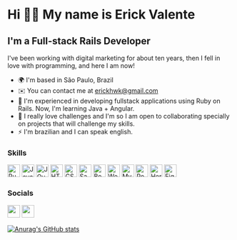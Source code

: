 Hi 👋🏻 My name is Erick Valente
===============================

I'm a Full-stack Rails Developer
--------------------------------

I've been working with digital marketing for about ten years, then I fell in love with programming, and here I am now!

* 🌍  I'm based in São Paulo, Brazil
* ✉️  You can contact me at [erickhwk@gmail.com](mailto:erickhwk@gmail.com)
* 🧠  I'm experienced in developing fullstack applications using Ruby on Rails. Now, I'm learning Java + Angular.
* 🤝  I really love challenges and I'm so I am open to collaborating specially on projects that will challenge my skills.
* ⚡  I'm brazilian and I can speak english. 

### Skills

<p align="left">

<a href="https://www.ruby-lang.org/en/" target="_blank" rel="noreferrer"><img src="https://raw.githubusercontent.com/danielcranney/readme-generator/main/public/icons/skills/ruby-colored.svg" width="28" height="28" alt="Ruby" /></a> 
<a href="https://developer.mozilla.org/en-US/docs/Web/JavaScript" target="_blank" rel="noreferrer"><img src="https://raw.githubusercontent.com/danielcranney/readme-generator/main/public/icons/skills/javascript-colored.svg" width="28" height="28" alt="JavaScript" /></a>
<a href="https://jquery.com/" target="_blank" rel="noreferrer"><img src="https://raw.githubusercontent.com/danielcranney/readme-generator/main/public/icons/skills/jquery-colored.svg" width="28" height="28" alt="JQuery" /></a>
<a href="https://developer.mozilla.org/en-US/docs/Glossary/HTML5" target="_blank" rel="noreferrer"><img src="https://raw.githubusercontent.com/danielcranney/readme-generator/main/public/icons/skills/html5-colored.svg" width="28" height="28" alt="HTML5" /></a>
<a href="https://www.w3.org/TR/CSS/#css" target="_blank" rel="noreferrer"><img src="https://raw.githubusercontent.com/danielcranney/readme-generator/main/public/icons/skills/css3-colored.svg" width="28" height="28" alt="CSS3" /></a>
<a href="https://sass-lang.com/" target="_blank" rel="noreferrer"><img src="https://raw.githubusercontent.com/danielcranney/readme-generator/main/public/icons/skills/sass-colored.svg" width="28" height="28" alt="Sass" /></a>
<a href="https://getbootstrap.com/" target="_blank" rel="noreferrer"><img src="https://raw.githubusercontent.com/danielcranney/readme-generator/main/public/icons/skills/bootstrap-colored.svg" width="28" height="28" alt="Bootstrap" /></a>
<a href="https://webpack.js.org/" target="_blank" rel="noreferrer"><img src="https://raw.githubusercontent.com/danielcranney/readme-generator/main/public/icons/skills/webpack-colored.svg" width="28" height="28" alt="Webpack" /></a>
<a href="https://www.mysql.com/" target="_blank" rel="noreferrer"><img src="https://raw.githubusercontent.com/danielcranney/readme-generator/main/public/icons/skills/mysql-colored.svg" width="28" height="28" alt="MySQL" /></a>
<a href="https://www.postgresql.org/" target="_blank" rel="noreferrer"><img src="https://raw.githubusercontent.com/danielcranney/readme-generator/main/public/icons/skills/postgresql-colored.svg" width="28" height="28" alt="PostgreSQL" /></a>
<a href="https://www.heroku.com/" target="_blank" rel="noreferrer"><img src="https://raw.githubusercontent.com/danielcranney/readme-generator/main/public/icons/skills/heroku-colored.svg" width="28" height="28" alt="Heroku" /></a>
<a href="https://www.figma.com/" target="_blank" rel="noreferrer"><img src="https://raw.githubusercontent.com/danielcranney/readme-generator/main/public/icons/skills/figma-colored.svg" width="28" height="28" alt="Figma" /></a>
</p>


### Socials

<p align="left">
<a href="https://www.linkedin.com/in/erickvalente" target="_blank" rel="noreferrer"><img src="https://raw.githubusercontent.com/danielcranney/readme-generator/main/public/icons/socials/linkedin.svg" width="28" height="28" /></a>
<a href="http://www.instagram.com/erickhwk" target="_blank" rel="noreferrer"><img src="https://raw.githubusercontent.com/danielcranney/readme-generator/main/public/icons/socials/instagram.svg" width="28" height="28" /></a></p>

[![Anurag's GitHub stats](https://github-readme-stats.vercel.app/api?username=erickhwk)](https://github.com/anuraghazra/github-readme-stats)
